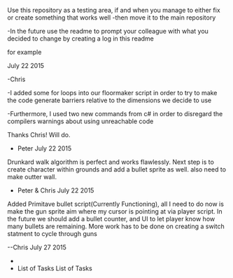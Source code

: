
Use this repository as a testing area, if and when you manage to either fix or create something that works well
-then move it to the main repository
 
-In the future use the readme to prompt your colleague with what you decided to change by creating a log in this readme

for example

July 22 2015

-Chris


-I added some for loops into our floormaker script in order to try to make the code generate barriers relative to the dimensions we decide to use

-Furthermore, I used two  new commands from c# in order to disregard the compilers warnings about using unreachable code

Thanks Chris! Will do.

- Peter
July 22 2015


Drunkard walk algorithm is perfect and works flawlessly. Next step is to create character within grounds and add a bullet sprite as well.
also need to make outter wall.

- Peter & Chris 
July 22 2015

Added Primitave bullet script(Currently Functioning), all I need to do now is make the gun sprite aim where my cursor
is pointing at via player script. In the future we should add a bullet counter, and UI to let player know how many bullets are remaining. More work has to be done on creating a switch statment to cycle through guns

--Chris 
July 27 2015



- 
- List of Tasks List of Tasks



